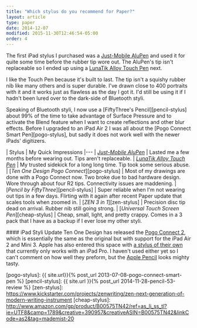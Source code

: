 ```yaml
---
title: "Which stylus do you recommend for Paper?"
layout: article
type: paper
date: 2014-12-07
modified: 2015-11-30T12:46:54-05:00
order: 4
---
```


The first iPad stylus I purchased was a [Just-Mobile AluPen][alupen-stylus] and used it for quite some time before the rubber tip wore out. The AluPen's tip isn't replaceable so I ended up using a [LunaTik Alloy Touch Pen][lunatik-stylus] next.

I like the Touch Pen because it's built to last. The tip isn't a squishy rubber nib like many others and is super durable. I've drawn close to 400 portraits with it and it works just as flawless as the day I got it. I'd still be using it if I hadn't been lured over to the dark-side of Bluetooth styli.

Speaking of Bluetooth styli, I now use a [FiftyThree's Pencil][pencil-stylus] about 99% of the time to take advantage of Surface Pressure and to activate the Blend feature when I want to create reflections and other blur effects. Before I upgraded to an iPad Air 2 I was all about the [Pogo Connect Smart Pen][pogo-stylus], but sadly it does not work well with the newer iPads' digitizers.

| Stylus | My Quick Impressions
|---
| [*Just-Mobile AluPen*][alupen-stylus] | Lasted me a few months before wearing out. Tips aren't replaceable.
| [*LunaTik Alloy Touch Pen*][lunatik-stylus] | My trusted sidekick for a long long time. Tip took some serious abuse.
| [*Ten One Design Pogo Connect*][pogo-stylus] | Most of my drawings are done with a Pogo Connect now. Two broke due to bad hardware design. Wore through about four R2 tips. Connectivity issues are maddening.
| [*Pencil by FiftyThree*][pencil-stylus] | Super reliable when I'm not wearing out tips in a few days. Flirting with it again after recent Paper update that scales tools when zoomed in.
| [*ZEN 3 in 1*][zen-stylus] | Precision disc tip dead on arrival. Rubber nib still going strong.
| [*Universal Touch Screen Pen*][cheap-stylus] | Cheap, small, light, and pretty crappy. Comes in a 3 pack that I have as a backup if I ever lose my other styli.

<div class="notice--warning" markdown="1">
#### iPad Styli Update
Ten One Design has released the <a href="https://tenonedesign.com/connect.php">Pogo Connect 2</a>, which is essentially the same as the original but with support for the iPad Air 2 and Mini 3. Apple has also entered this space with <a href="http://www.apple.com/apple-pencil/" title="Apple Pencil">a stylus of their own</a> that currently only works with an iPad Pro. I haven't used either yet so I can't comment on how well they preform, but the <a href="{{ site.url }}{% post_url 2015-09-25-ipad-pro %}">Apple Pencil</a> looks mighty tasty.
</div>

[alupen-stylus]: http://www.amazon.com/gp/product/B0042U9AT6/ref=as_li_tl?ie=UTF8&camp=1789&creative=390957&creativeASIN=B0042U9AT6&linkCode=as2&tag=mademist-20&linkId=RWJ5A43BF46FLB36
[lunatik-stylus]: http://www.amazon.com/gp/product/B00821TR7G/ref=as_li_ss_tl?ie=UTF8&tag=mademist-20&linkCode=as2&camp=1789&creative=390957&creativeASIN=B00821TR7G
[pogo-stylus]: {{ site.url}}{% post_url 2013-07-08-pogo-connect-smart-pen %}
[pencil-stylus]: {{ site.url }}{% post_url 2014-11-28-pencil-53-review %}
[zen-stylus]: https://www.kickstarter.com/projects/zenwriting/zen-next-generation-of-modern-writing-instrument
[cheap-stylus]: http://www.amazon.com/gp/product/B00575TN42/ref=as_li_ss_tl?ie=UTF8&camp=1789&creative=390957&creativeASIN=B00575TN42&linkCode=as2&tag=mademist-20
